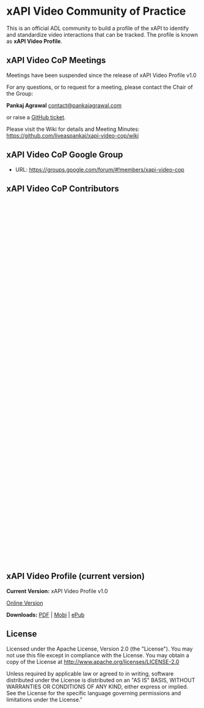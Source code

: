 # xAPI Video Community of Practice

This is an official ADL community to build a profile of the xAPI to identify and standardize video interactions that can be tracked. The profile is known as **xAPI Video Profile**. 

## xAPI Video CoP Meetings

Meetings have been suspended since the release of xAPI Video Profile v1.0

For any questions, or to request for a meeting, please contact the Chair of the Group: 

**Pankaj Agrawal**
contact@pankajagrawal.com  

or raise a [GitHub ticket](https://github.com/liveaspankaj/xapi-video-cop/issues). 

Please visit the Wiki for details and Meeting Minutes:  
https://github.com/liveaspankaj/xapi-video-cop/wiki

## xAPI Video CoP Google Group

* URL: https://groups.google.com/forum/#!members/xapi-video-cop


## xAPI Video CoP Contributors 

<table cellspacing="0" cellpadding="0" dir="ltr" border="1" style="table-layout: fixed; font-size: 10pt; font-family: arial, sans, sans-serif; width: 0px; border-collapse: collapse; border: none;">
   <colgroup>
      <col width="243">
      <col width="309">
   </colgroup>
   <tbody>
      <tr style="font-weight:bold;">
         <td>Name</td>
         <td>Company</td>
      </tr>
      <tr>
         <td>Pankaj Agrawal</td>
         <td>Next Software Solutions</td>
      </tr>
      <tr>
         <td>Humera Shazia</td>
         <td>Next Software Solutions</td>
      </tr>
      <tr>
         <td>Jonathan Mark Kevan</td>
         <td>University of Hawaii at Manoa</td>
      </tr>
      <tr>
         <td>Jason Haag</td>
         <td>ADL &amp; Veracity</td>
      </tr>
      <tr>
         <td>Anthony Altieri</td>
         <td>RedCross</td>
      </tr>
      <tr>
         <td>Patrick Selby</td>
         <td>LexisNexis</td>
      </tr>
      <tr>
         <td>Mark Grant</td>
         <td></td>
      </tr>
      <tr>
         <td>Charles Touron</td>
         <td>US ARMY</td>
      </tr>
      <tr>
         <td>Craig Wiggins</td>
         <td>ADL</td>
      </tr>
      <tr>
         <td>Andy Johnson</td>
         <td>ADL</td>
      </tr>
      <tr>
         <td>Bill McDonald</td>
         <td>cmi5 working group leader</td>
      </tr>
      <tr>
         <td>Henry Ryng</td>
         <td>inXsol</td>
      </tr>
      <tr>
         <td>Adam Cooper</td>
         <td>Cetis, University of Bolton, UK</td>
      </tr>
      <tr>
         <td>Andrew Downes</td>
         <td>Rustici</td>
      </tr>
      <tr>
         <td>Christopher Thompson</td>
         <td></td>
      </tr>
      <tr>
         <td>Daniel Latourelle</td>
         <td></td>
      </tr>
      <tr>
         <td>Florian Tolk</td>
         <td>ADL</td>
      </tr>
      <tr>
         <td>Ingo Dahn</td>
         <td>University of Koblenz-Landau</td>
      </tr>
      <tr>
         <td>J Pablo Caballero</td>
         <td>Acutilis s.l</td>
      </tr>
      <tr>
         <td>Jeff Segall</td>
         <td></td>
      </tr>
      <tr>
         <td>Jessie Chuang</td>
         <td>Classroom Aid Inc.</td>
      </tr>
      <tr>
         <td>John Costa</td>
         <td>IEEE ADB/RePubIT</td>
      </tr>
      <tr>
         <td>Marko Grolo</td>
         <td></td>
      </tr>
      <tr>
         <td>Michael Stordeur</td>
         <td>JDI Software</td>
      </tr>
      <tr>
         <td>Trey Hayden</td>
         <td>ADL</td>
      </tr>
      <tr>
         <td>Vincent</td>
         <td></td>
      </tr>
   </tbody>
</table>


## xAPI Video Profile (current version)

**Current Version:** xAPI Video Profile v1.0

[Online Version](https://liveaspankaj.gitbooks.io/xapi-video-profile/content/SUMMARY.html) 

**Downloads:**  [PDF](https://www.gitbook.com/download/pdf/book/liveaspankaj/xapi-video-profile) | [Mobi](https://www.gitbook.com/download/mobi/book/liveaspankaj/xapi-video-profile) | [ePub](https://www.gitbook.com/download/epub/book/liveaspankaj/xapi-video-profile) 

## License
Licensed under the Apache License, Version 2.0 (the "License"). You may not use this file except in compliance with the License. You may obtain a copy of the License at http://www.apache.org/licenses/LICENSE-2.0

Unless required by applicable law or agreed to in writing, software distributed under the License is distributed on an "AS IS" BASIS, WITHOUT WARRANTIES OR CONDITIONS OF ANY KIND, either express or implied. See the License for the specific language governing permissions and limitations under the License."



